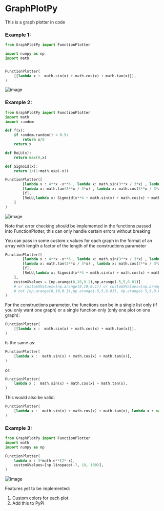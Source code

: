 # GraphPlotPy
This is a graph plotter in code 

### Example 1:
```python
from GraphPlotPy import FunctionPlotter

import numpy as np
import math


FunctionPlotter(
    [[lambda x :  math.sin(x) + math.cos(x) + math.tan(x)]],
)
```
![image](https://github.com/Zuhayr-Damji/GraphPlotPy/assets/130306910/531ef9c0-88d2-48c8-a32c-863b2177d381)


### Example 2:
```python
from GraphPlotPy import FunctionPlotter
import math
import random

def f(x):
    if random.random() < 0.5:
        return x/0
    return x

def ReLU(x):
    return max(0,x)

def Sigmoid(x):
    return 1/(1+math.exp(-x))

FunctionPlotter([
        [lambda x : 4**x -x**6 , lambda x: math.sin(3**x / 3*x) , lambda x: math.cos(3**x / 3*x)],
        [lambda x: math.tan(3**x / 3*x) , lambda x: math.cos(3**x / 3*x)],
        [f],
        [ReLU,lambda x: Sigmoid(x**4 + math.sin(x) + math.cos(x) + math.exp(x)), lambda x:x],
    ]
)


```
![image](https://github.com/Zuhayr-Damji/GraphPlotPy/assets/130306910/992d6f4a-8a1a-4391-a2b5-f0eadcb283ad)

Note that error checking should be implemented in the functions passed into FunctionPlotter, this can only handle certain errors without breaking

You can pass in some custom x values for each graph in the format of an array with length a factor of the length of the constructions parameter
```python
FunctionPlotter([
        [lambda x : 4**x -x**6 , lambda x: math.sin(3**x / 3*x) , lambda x: math.cos(3**x / 3*x)],
        [lambda x: math.tan(3**x / 3*x) , lambda x: math.cos(3**x / 3*x)],
        [f],
        [ReLU,lambda x: Sigmoid(x**4 + math.sin(x) + math.cos(x) + math.exp(x)), lambda x:x],
    ],
    customXValues = [np.arange(0,10,0.1),np.arange(-5,5,0.01)]
    # or customXValues=[np.arange(0,10,0.1)] or customXValues=[np.arange(0,10,0.1),np.arange(-5,5,0.01), np.linspace(0,10,100),np.linspace(-10,-7,100)]
    # not [np.arange(0,10,0.1),np.arange(-5,5,0.01), np.arange(-5,5,0.01)]
)
```
For the constructions parameter, the functions can be in a single list only (if you only want one graph) or a single function only (only one plot on one graph):
```python
FunctionPlotter(
    [[lambda x :  math.sin(x) + math.cos(x) + math.tan(x)]],
)
```
Is the same as:
```python
FunctionPlotter(
    [lambda x :  math.sin(x) + math.cos(x) + math.tan(x)],
)
```
or:
```python
FunctionPlotter(
    lambda x :  math.sin(x) + math.cos(x) + math.tan(x),
)
```

This would also be valid:
```python
FunctionPlotter(
    [lambda x :  math.sin(x) + math.cos(x) + math.tan(x), lambda x : max(x,0)]
)
```
### Example 3:
```python
from GraphPlotPy import FunctionPlotter
import math
import numpy as np

FunctionPlotter(
    lambda x : 3*math.e**(2*-x),
    customXValues=[np.linspace(-7, 10, 100)],
)

```
![image](https://github.com/Zuhayr-Damji/GraphPlotPy/assets/130306910/6de92bb8-8e5e-48a0-9275-8f3708c50cf4)


Features yet to be implemented:
1. Custom colors for each plot
2. Add this to PyPi
